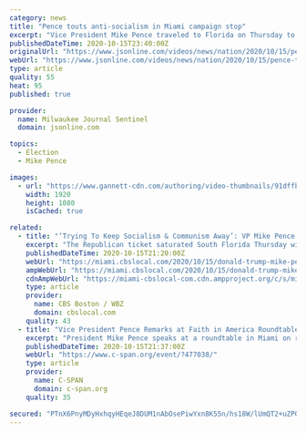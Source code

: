 ```yaml
---
category: news
title: "Pence touts anti-socialism in Miami campaign stop"
excerpt: "Vice President Mike Pence traveled to Florida on Thursday to rally Hispanic voters by highlighting President Donald Trump's record opposing socialist leaders across Latin America. (Oct. 15)"
publishedDateTime: 2020-10-15T23:40:00Z
originalUrl: "https://www.jsonline.com/videos/news/nation/2020/10/15/pence-touts-anti-socialism-miami-campaign-stop/3671610001/"
webUrl: "https://www.jsonline.com/videos/news/nation/2020/10/15/pence-touts-anti-socialism-miami-campaign-stop/3671610001/"
type: article
quality: 55
heat: 95
published: true

provider:
  name: Milwaukee Journal Sentinel
  domain: jsonline.com

topics:
  - Election
  - Mike Pence

images:
  - url: "https://www.gannett-cdn.com/authoring/video-thumbnails/91dffbe1-e4dc-4656-8571-0b21820a99e0_poster.jpg?quality=10"
    width: 1920
    height: 1080
    isCached: true

related:
  - title: "‘Trying To Keep Socialism & Communism Away’: VP Mike Pence Stumps For President At Miami Rally"
    excerpt: "The Republican ticket saturated South Florida Thursday with visits by Trump, Vice Mike Pence and the president’s son Eric Trump."
    publishedDateTime: 2020-10-15T21:20:00Z
    webUrl: "https://miami.cbslocal.com/2020/10/15/donald-trump-mike-pence-south-florida-campaign-events/"
    ampWebUrl: "https://miami.cbslocal.com/2020/10/15/donald-trump-mike-pence-south-florida-campaign-events/amp/"
    cdnAmpWebUrl: "https://miami-cbslocal-com.cdn.ampproject.org/c/s/miami.cbslocal.com/2020/10/15/donald-trump-mike-pence-south-florida-campaign-events/amp/"
    type: article
    provider:
      name: CBS Boston / WBZ
      domain: cbslocal.com
    quality: 43
  - title: "Vice President Pence Remarks at Faith in America Roundtable in Miami"
    excerpt: "President Mike Pence speaks at a roundtable in Miami on religious freedom. The vice president also talks about President Trump’s foreign policy record, including his Middle East policy and moving the U."
    publishedDateTime: 2020-10-15T21:37:00Z
    webUrl: "https://www.c-span.org/event/?477038/"
    type: article
    provider:
      name: C-SPAN
      domain: c-span.org
    quality: 35

secured: "PTnX6PnyMDyHxhqyHEqeJ8DUM1nAbOsePiwYxn8K55n/hs18W/lUmQT2+uZPQdoNpp6pLCDDzEpJUdwM1TTGUG1tSUk7AqECOV1ztNtuRC1ksU+VqpzDz9fDvfgA+KCLNgDJ/5YYXNCPtN4yoMTwk/cmWE5ruSxiGjzd4rdI+8xVaiBhmM7X+1/YfZTQnGi725eeKLEcWxZXGBndfHAHEwt3ULaCDbUPQrk8HgbjOoSkiOOnPbLsxzKsCz0U81oNDMdresu5l9GeZ1vyaWGb83BLT55f5YDzFtO4kPjlRoJSbe2gAKiM1b0MkkrHsjJbKxlrNaM2NLDnNGiUxpJjV/dY6mfafQd+AKOdoxXGn/g=;MmEwshhzoALyPxIzDDb0Pw=="
---
```


